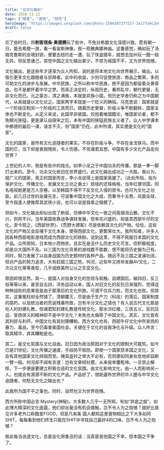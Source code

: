 ```yaml
---
title: "论文化输出"
date: 2018-11-22
tags: ["随笔", "游戏", "研究"]
heroImage: "https://images.unsplash.com/photo-1504207277217-3a177a9c2e08?ixlib=rb-1.2.1&q=80&fm=jpg&crop=entropy&cs=tinysrgb&w=2000&fit=max&ixid=eyJhcHBfaWQiOjExNzczfQ"
draft: false
---
```


花了些时日，将**刺客信条·奥德赛**玩了些许，不免对希腊文化深感兴致。愿有朝一日，能去希腊一游，看一看宙斯神像，观一观雅典娜神庙。这番感觉，确如玩了汤姆克鲁斯的全境封锁，便要去纽约走一遭，玩了侠盗猎车，就想去加州玩一圈一般无异。但反思诸己，突觉中国之文化输出甚少，不禁为祖国不平，又为世界抱憾。


文化输出，是这些年才逐渐为众人所知，说的是将本地文化向世界展示，输出，以吸引更多文化跟随者与崇拜者。此中的收益，少则可促使旅游、商品之繁荣，多则可助文化的进步与发展。中华民族，之所以称中华民族，绝不是因为都留着炎黄骨血，也不是都怀着中华之梦。而真正决定的，纵观历史，番邦乱华，朝代更替，无非文化而已。元之蒙古，清之满族，本就是异族小国，但历史学者仍称之为中国朝代，从来就是以文化论之。国家两字本就是一个贬义的确指。马克思说：国家就是一个阶级压制另一个阶级的工具而已。随着历史更替，阶级斗争不断翻转，国家主体也不断变化。从定义来说，此国早非彼国。仅抱着唯国籍论，唯国家论者，都不免眼光狭隘，更是承认自唐宋之后，未有中国的狭隘民族主义者了。众人中学课本中都德的最后一课，语言不灭，则“国家”仍在。此中所谓，其实便是文化的“国家”。

文化的国家，是所有文化追随者的果实。不存在阶级斗争，不存在金戈铁马。而中国的它，当下却是衰弱残败，令人伤感。不信诸君且想，中国有多少文化产品走向世界？

上世纪的人中，倒是有些许的烛光。如李小龙之于中国功夫的传播，那是一拳一脚打出来的。至今，功夫文化依旧在世界盛行。此文化输出成功之一大胜。我以为，就广义的国家，真正的国家而言，李小龙说得上是国家英雄了。（此处所指，指为保护文化、传播文化、发展文化立功之勇士）琼瑶的还珠格格，当年红便邻国，同名电视剧更是万人空巷，以至韩国不得不下反文化入侵的禁令。也可为文化之功臣。前几日过世的金庸先生，可说集中国文化之大成，而著书十五卷。风靡全球，至今我逢人便推荐其武侠小说，也可以说是我辈之楷模了。


但如今，文化输出却似出现了断层，仿佛中华文化一夜之间竟烟消云散。文化不兴，则邦不兴。当年美国依靠战争谋财发展，但率先兴盛的，却是其西部牛仔的文化。至今观之，《西部世界》、《荒野大镖客》尽是依赖其文化的产物。恰恰，这些文化的产物又会反哺于文化本身，使得西部文化，更繁荣壮大。我所知者，许多人因各种西部电影游戏而成为西部文化的铁粉。说到这里，不得不佩服日本国的文化产品。众所周知，日本地小而物贫。且实在是没什么历史文化可言。但积极程度，却是众大国所不及。以三国为文化背景的游戏数不胜数，恨不能将历史据为己有。同时，努力发展了以自身战国为历史题材的各种产品。随远不及三国之波澜壮阔，但对产品的努力追求，大有赶超三国之势。何况，近些年又拼命发展AV文化，二次元文化等等类型，几乎成欧美所公认之东亚文化。



原因却很显然。其一，是国人对自身文化的忽视与抵触。自建国后，破四旧，反三俗等等以来，甚至自五四，洋务运动以来，国人对旧文化的反抗日渐强烈，觉得这种种战败的恶果皆是由于那落后的文化所致。可谓不仅兵力败，而文化也败。但其实，这番冤枉却全然错了。清朝覆灭，尽是由于生产力（科技）的落后，国家制度的腐朽，以及统治者的荒诞残暴所致，岂有半分文化之错也？有人说古代文化那是吃人的封建礼教，但诸君知封建礼教是传统文化，那水浒红楼，三侠五义，反抗压迫、宣扬侠义的精神却不是中华文化？未免也太侮辱了中国文化。其实，文化皆有其利好与利坏。中国文化有其封建糟粕，西方文化也有。西部牛仔文化中所宣扬的暴力、毒品，至今仍毒害美国社会。关键在于文化的自我净化与升级。众人所言：取其精华，弃其糟粕是也。


其二，是文化氛围与文化自由。旧日因为政治原因对于文化的限制大可裁剪。如今已是21世纪，文化传播之速度、手段防不胜防。即使一个国家禁本国之文化，又会有其他国家文化倾销而至。掩耳盗铃之举大不必有，否则便如同身处危地却自断一臂一般。何况却不闻有言道：岂有文章倾社稷，从来佞幸覆乾坤。一旦禁止解除，下一步便是要建立积极合适的文化氛围。由文化影响文化，由一人而影响另一人。也就会有源源不断的文化产品。产品好了，借助遍布世界的华人圈与中华文化追随者，何愁无文化之输出也？

此我所为国不平之事也。同时，自然也又为世界抱憾。

西方所称中国必言:Mystery(神秘)。大多数人几乎一无所知，有如“井底之蛙”。如此博大精深的文化底蕴，他们却丝毫没有机会接触，岂不令人为之抱憾？就好比我见许多老外口称酷爱FOOD，但是凡来美 国人都知这里食物相比之下大多如同SHIT，每每看到他们终生只能在SHIT中寻找自己最好4的口味，岂不令人为之抱憾？


故此每当说道文化，总是会化用鲁迅的话：当真是哀他国之不幸，怒本国之不争了。